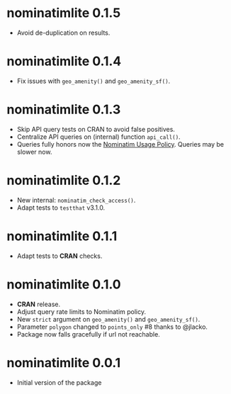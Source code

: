 # nominatimlite 0.1.5

-   Avoid de-duplication on results.

# nominatimlite 0.1.4

-   Fix issues with `geo_amenity()` and `geo_amenity_sf()`.

# nominatimlite 0.1.3

-   Skip API query tests on CRAN to avoid false positives.
-   Centralize API queries on (internal) function `api_call()`.
-   Queries fully honors now the [Nominatim Usage
    Policy](https://operations.osmfoundation.org/policies/nominatim/). Queries
    may be slower now.

# nominatimlite 0.1.2

-   New internal: `nominatim_check_access()`.
-   Adapt tests to `testthat` v3.1.0.

# nominatimlite 0.1.1

-   Adapt tests to **CRAN** checks.

# nominatimlite 0.1.0

-   **CRAN** release.
-   Adjust query rate limits to Nominatim policy.
-   New `strict` argument on `geo_amenity()` and `geo_amenity_sf()`.
-   Parameter `polygon` changed to `points_only` #8 thanks to @jlacko.
-   Package now falls gracefully if url not reachable.

# nominatimlite 0.0.1

-   Initial version of the package
